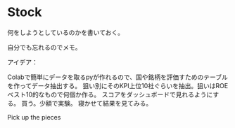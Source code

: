 # Stock
何をしようとしているのかを書いておく。

自分でも忘れるのでメモ。


アイデア：

Colabで簡単にデータを取るpyが作れるので、国や銘柄を評価すためのテーブルを作ってデータ抽出する。
狙い別にそのKPI上位10社ぐらいを抽出。狙いはROEベスト10的なもので何個か作る。
スコアをダッシュボードで見れるようにする。
買う。少額で実験。
寝かせて結果を見てみる。

Pick up the pieces
